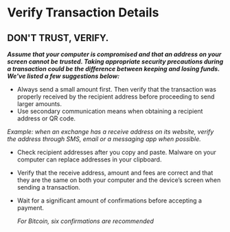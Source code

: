 # Verify Transaction Details

## DON'T TRUST, VERIFY.

**_Assume that your computer is compromised and that an address on your screen cannot be trusted. Taking appropriate security precautions during a transaction could be the difference between keeping and losing funds. We've listed a few suggestions below:_**

-   Always send a small amount first. Then verify that the transaction was properly received by the recipient address before proceeding to send larger amounts.
-   Use secondary communication means when obtaining a recipient address or QR code.  
      
_Example:  when an exchange has a receive address on its website, verify the address through SMS, email or a messaging app when possible._
-   Check recipient addresses after you copy and paste. Malware on your computer can replace addresses in your clipboard.
-   Verify that the receive address, amount and fees are correct and that they are the same on both your computer and the device’s screen when sending a transaction.
-   Wait for a significant amount of confirmations before accepting a payment.  
      
    _For Bitcoin, six confirmations are recommended_
